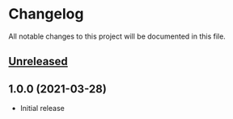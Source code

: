 # Changelog

All notable changes to this project will be documented in this file.

## [Unreleased](https://github.com/friendstrust/minter-sentinel/compare/v1.0.0...master)

## 1.0.0 (2021-03-28)

- Initial release
